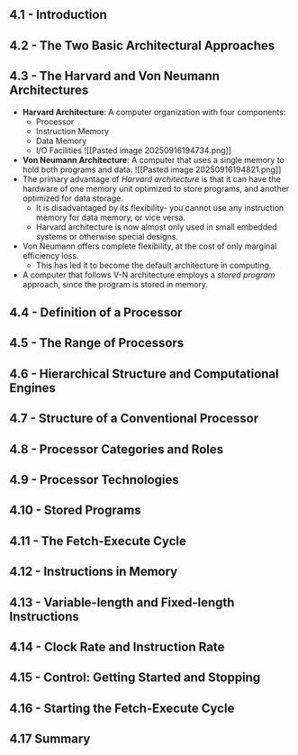 ## 4.1 - Introduction






## 4.2 - The Two Basic Architectural Approaches





## 4.3 - The Harvard and Von Neumann Architectures
- **Harvard Architecture**: A computer organization with four components:
	- Processor
	- Instruction Memory
	- Data Memory
	- I/O Facilities
![[Pasted image 20250916194734.png]]
- **Von Neumann Architecture**: A computer that uses a single memory to hold both programs and data.
![[Pasted image 20250916194821.png]]
- The primary advantage of *Harvard architecture* is that it can have the hardware of one memory unit optimized to store programs, and another optimized for data storage.
	- It is disadvantaged by its flexibility- you cannot use any instruction memory for data memory, or vice versa.
	- Harvard architecture is now almost only used in small embedded systems or otherwise special designs.
- Von Neumann offers complete flexibility, at the cost of only marginal efficiency loss.
	- This has led it to become the default architecture in computing.
- A computer that follows V-N architecture employs a *stored program* approach, since the program is stored in memory.
## 4.4 - Definition of a Processor




## 4.5 - The Range of Processors



## 4.6 - Hierarchical Structure and Computational Engines


## 4.7 - Structure of a Conventional Processor


## 4.8 - Processor Categories and Roles


## 4.9 - Processor Technologies




## 4.10 - Stored Programs



## 4.11 - The Fetch-Execute Cycle



## 4.12 - Instructions in Memory



## 4.13 - Variable-length and Fixed-length Instructions



## 4.14 - Clock Rate and Instruction Rate



## 4.15 - Control: Getting Started and Stopping



## 4.16 - Starting the Fetch-Execute Cycle



## 4.17 Summary



